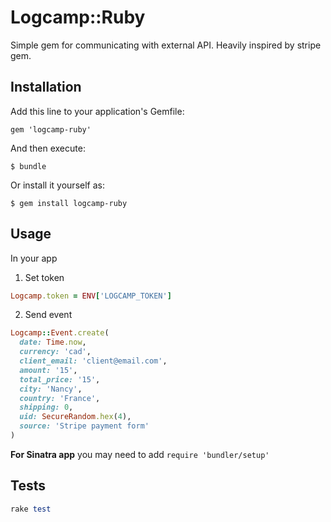 # Logcamp::Ruby

Simple gem for communicating with external API. Heavily inspired by stripe gem.

## Installation

Add this line to your application's Gemfile:

    gem 'logcamp-ruby'

And then execute:

    $ bundle

Or install it yourself as:

    $ gem install logcamp-ruby

## Usage

In your app

1. Set token

```ruby
Logcamp.token = ENV['LOGCAMP_TOKEN']
```

2. Send event

```ruby
Logcamp::Event.create(
  date: Time.now,
  currency: 'cad',
  client_email: 'client@email.com',
  amount: '15',
  total_price: '15',
  city: 'Nancy',
  country: 'France',
  shipping: 0,
  uid: SecureRandom.hex(4),
  source: 'Stripe payment form'
)
```

**For Sinatra app** you may need to add `require 'bundler/setup'`


## Tests

```ruby
rake test
```

